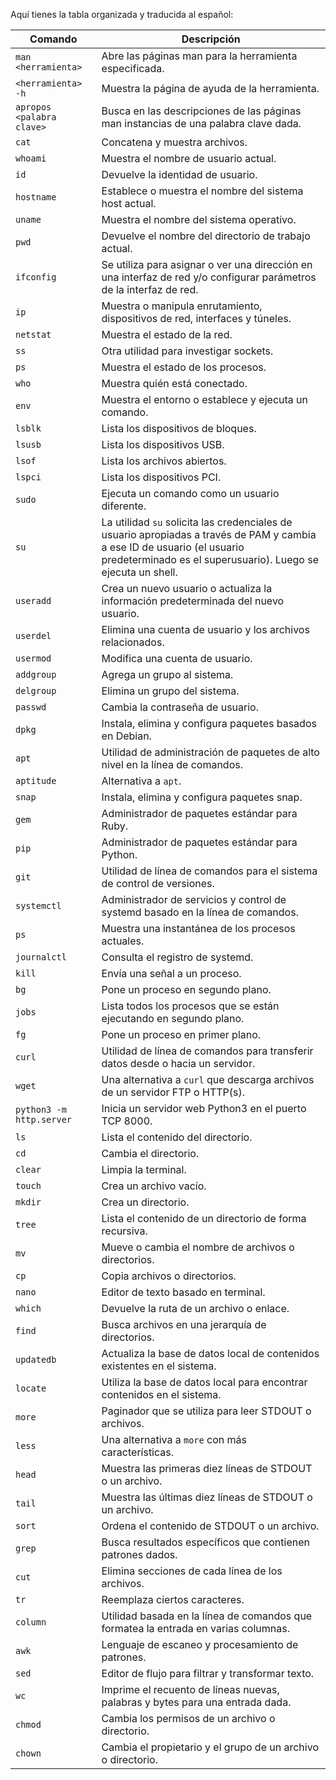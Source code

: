 Aquí tienes la tabla organizada y traducida al español:

| Comando       | Descripción        |
| ------------- | ------------------ |
| `man <herramienta>`  | Abre las páginas man para la herramienta especificada. |
| `<herramienta> -h`   | Muestra la página de ayuda de la herramienta. |
| `apropos <palabra clave>` | Busca en las descripciones de las páginas man instancias de una palabra clave dada. |
| `cat`         | Concatena y muestra archivos. |
| `whoami`      | Muestra el nombre de usuario actual. |
| `id`          | Devuelve la identidad de usuario. |
| `hostname`    | Establece o muestra el nombre del sistema host actual. |
| `uname`       | Muestra el nombre del sistema operativo. |
| `pwd`         | Devuelve el nombre del directorio de trabajo actual. |
| `ifconfig`    | Se utiliza para asignar o ver una dirección en una interfaz de red y/o configurar parámetros de la interfaz de red. |
| `ip`          | Muestra o manipula enrutamiento, dispositivos de red, interfaces y túneles. |
| `netstat`     | Muestra el estado de la red. |
| `ss`          | Otra utilidad para investigar sockets. |
| `ps`          | Muestra el estado de los procesos. |
| `who`         | Muestra quién está conectado. |
| `env`         | Muestra el entorno o establece y ejecuta un comando. |
| `lsblk`       | Lista los dispositivos de bloques. |
| `lsusb`       | Lista los dispositivos USB. |
| `lsof`        | Lista los archivos abiertos. |
| `lspci`       | Lista los dispositivos PCI. |
| `sudo`        | Ejecuta un comando como un usuario diferente. |
| `su`          | La utilidad `su` solicita las credenciales de usuario apropiadas a través de PAM y cambia a ese ID de usuario (el usuario predeterminado es el superusuario). Luego se ejecuta un shell. |
| `useradd`     | Crea un nuevo usuario o actualiza la información predeterminada del nuevo usuario. |
| `userdel`     | Elimina una cuenta de usuario y los archivos relacionados. |
| `usermod`     | Modifica una cuenta de usuario. |
| `addgroup`    | Agrega un grupo al sistema. |
| `delgroup`    | Elimina un grupo del sistema. |
| `passwd`      | Cambia la contraseña de usuario. |
| `dpkg`        | Instala, elimina y configura paquetes basados en Debian. |
| `apt`         | Utilidad de administración de paquetes de alto nivel en la línea de comandos. |
| `aptitude`    | Alternativa a `apt`. |
| `snap`        | Instala, elimina y configura paquetes snap. |
| `gem`         | Administrador de paquetes estándar para Ruby. |
| `pip`         | Administrador de paquetes estándar para Python. |
| `git`         | Utilidad de línea de comandos para el sistema de control de versiones. |
| `systemctl`   | Administrador de servicios y control de systemd basado en la línea de comandos. |
| `ps`          | Muestra una instantánea de los procesos actuales. |
| `journalctl`  | Consulta el registro de systemd. |
| `kill`        | Envía una señal a un proceso. |
| `bg`          | Pone un proceso en segundo plano. |
| `jobs`        | Lista todos los procesos que se están ejecutando en segundo plano. |
| `fg`          | Pone un proceso en primer plano. |
| `curl`        | Utilidad de línea de comandos para transferir datos desde o hacia un servidor. |
| `wget`        | Una alternativa a `curl` que descarga archivos de un servidor FTP o HTTP(s). |
| `python3 -m http.server` | Inicia un servidor web Python3 en el puerto TCP 8000. |
| `ls`          | Lista el contenido del directorio. |
| `cd`          | Cambia el directorio. |
| `clear`       | Limpia la terminal. |
| `touch`       | Crea un archivo vacío. |
| `mkdir`       | Crea un directorio. |
| `tree`        | Lista el contenido de un directorio de forma recursiva. |
| `mv`          | Mueve o cambia el nombre de archivos o directorios. |
| `cp`          | Copia archivos o directorios. |
| `nano`        | Editor de texto basado en terminal. |
| `which`       | Devuelve la ruta de un archivo o enlace. |
| `find`        | Busca archivos en una jerarquía de directorios. |
| `updatedb`    | Actualiza la base de datos local de contenidos existentes en el sistema. |
| `locate`      | Utiliza la base de datos local para encontrar contenidos en el sistema. |
| `more`        | Paginador que se utiliza para leer STDOUT o archivos. |
| `less`        | Una alternativa a `more` con más características. |
| `head`        | Muestra las primeras diez líneas de STDOUT o un archivo. |
| `tail`        | Muestra las últimas diez líneas de STDOUT o un archivo. |
| `sort`        | Ordena el contenido de STDOUT o un archivo. |
| `grep`        | Busca resultados específicos que contienen patrones dados. |
| `cut`         | Elimina secciones de cada línea de los archivos. |
| `tr`          | Reemplaza ciertos caracteres. |
| `column`      | Utilidad basada en la línea de comandos que formatea la entrada en varias columnas. |
| `awk`         | Lenguaje de escaneo y procesamiento de patrones. |
| `sed`         | Editor de flujo para filtrar y transformar texto. |
| `wc`          | Imprime el recuento de líneas nuevas, palabras y bytes para una entrada dada. |
| `chmod`       | Cambia los permisos de un archivo o directorio. |
| `chown`       | Cambia el propietario y el grupo de un archivo o directorio. |

